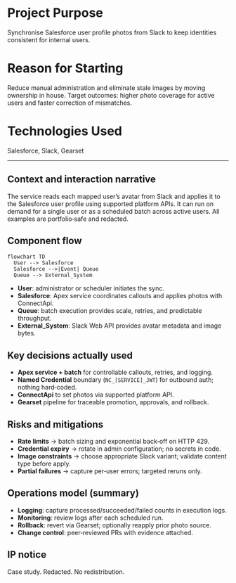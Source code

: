 ﻿# Project Purpose

Synchronise Salesforce user profile photos from Slack to keep identities consistent for internal users.

# Reason for Starting

Reduce manual administration and eliminate stale images by moving ownership in house. Target outcomes: higher photo coverage for active users and faster correction of mismatches.

# Technologies Used

Salesforce, Slack, Gearset

---

## Context and interaction narrative

The service reads each mapped user’s avatar from Slack and applies it to the Salesforce user profile using supported platform APIs. It can run on demand for a single user or as a scheduled batch across active users. All examples are portfolio‑safe and redacted.

## Component flow

```mermaid
flowchart TD
  User --> Salesforce
  Salesforce -->|Event| Queue
  Queue --> External_System
```

* **User**: administrator or scheduler initiates the sync.
* **Salesforce**: Apex service coordinates callouts and applies photos with ConnectApi.
* **Queue**: batch execution provides scale, retries, and predictable throughput.
* **External\_System**: Slack Web API provides avatar metadata and image bytes.

## Key decisions actually used

* **Apex service + batch** for controllable callouts, retries, and logging.
* **Named Credential** boundary (`NC_[SERVICE]_JWT`) for outbound auth; nothing hard‑coded.
* **ConnectApi** to set photos via supported platform API.
* **Gearset** pipeline for traceable promotion, approvals, and rollback.

## Risks and mitigations

* **Rate limits** → batch sizing and exponential back‑off on HTTP 429.
* **Credential expiry** → rotate in admin configuration; no secrets in code.
* **Image constraints** → choose appropriate Slack variant; validate content type before apply.
* **Partial failures** → capture per‑user errors; targeted reruns only.

## Operations model (summary)

* **Logging**: capture processed/succeeded/failed counts in execution logs.
* **Monitoring**: review logs after each scheduled run.
* **Rollback**: revert via Gearset; optionally reapply prior photo source.
* **Change control**: peer‑reviewed PRs with evidence attached.

## IP notice

Case study. Redacted. No redistribution.
